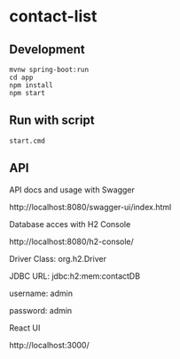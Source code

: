 # contact-list

## Development

```
mvnw spring-boot:run
cd app
npm install
npm start
```
## Run with script
```
start.cmd
```

## API

API docs and usage with Swagger

http://localhost:8080/swagger-ui/index.html



Database acces with H2 Console

http://localhost:8080/h2-console/

Driver Class: org.h2.Driver

JDBC URL: jdbc:h2:mem:contactDB

username: admin

password: admin

React UI

http://localhost:3000/
